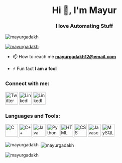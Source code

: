 <h1 align="center">Hi 👋, I'm Mayur</h1>
<h3 align="center">I love Automating Stuff</h3>

<p align="left"> <img src="https://komarev.com/ghpvc/?username=mayurgadakh&label=Profile%20views&color=e100ff&style=flat-square" alt="mayurgadakh" /> </p>

<p align="left"> <a href="https://github.com/ryo-ma/github-profile-trophy"><img src="https://github-profile-trophy.vercel.app/?username=mayurgadakh"&theme=onedark alt="mayurgadakh"/></a> </p>

- 📫 How to reach me **mayurgadakh12@email.com**

- ⚡ Fun fact **I am a fool**

<h3 align="left">Connect with me:</h3>
<p align="left">

<a href="https://twitter.com/mayur_s_g" target="blank"><img src="https://www.vectorlogo.zone/logos/twitter/twitter-tile.svg" alt="Twitter" height="40" width="40" /></a>  <a href="https://www.linkedin.com/in/mayurgadakh/" target="blank"><img src="https://www.vectorlogo.zone/logos/linkedin/linkedin-icon.svg" alt="LinkedIn" height="40" width="40" /></a>   <a href="https://www.instagram.com/im_mayur_02/" target="blank"><img src="https://www.vectorlogo.zone/logos/instagram/instagram-icon.svg" alt="LinkedIn" height="40" width="40" /></a>
</p>

<h3 align="left">Languages and Tools:</h3>
<p align="left">  <a href="https://en.wikipedia.org/wiki/C_(programming_language)" target="_blank"><img src="https://cdn.jsdelivr.net/gh/devicons/devicon/icons/c/c-original.svg" alt="C" width="40" height="40"/> </a>  <a href="https://isocpp.org/" target="_blank"><img src="https://cdn.jsdelivr.net/gh/devicons/devicon/icons/cplusplus/cplusplus-original.svg" alt="C++" width="40" height="40"/> </a>  <a href="https://www.java.com/en/" target="_blank"><img src="https://cdn.jsdelivr.net/gh/devicons/devicon/icons/java/java-original-wordmark.svg" alt="Java" width="40" height="40"/></a>  <a href="https://www.python.org/" target="_blank"><img src="https://cdn.jsdelivr.net/gh/devicons/devicon/icons/python/python-original-wordmark.svg" alt="Python" width="40" height="40"/> </a>  <a href="https://en.wikipedia.org/wiki/HTML" target="_blank"><img src="https://cdn.jsdelivr.net/gh/devicons/devicon/icons/html5/html5-original-wordmark.svg" alt="HTML" width="40" height="40"/> </a>  <a href="https://en.wikipedia.org/wiki/CSS" target="_blank"><img src="https://cdn.jsdelivr.net/gh/devicons/devicon/icons/css3/css3-original-wordmark.svg" alt="CSS" width="40" height="40"/></a>  <a href="https://en.wikipedia.org/wiki/JavaScript" target="_blank"><img src="https://cdn.jsdelivr.net/gh/devicons/devicon/icons/javascript/javascript-original.svg" alt="Javascript" width="40" height="40"/></a>  <a href="https://www.mysql.com/" target="_blank"><img src="https://cdn.jsdelivr.net/gh/devicons/devicon/icons/mysql/mysql-original-wordmark.svg" alt="MySQL" width="40" height="40"/></a> </p>

<p><img align="left" src="https://github-readme-stats.vercel.app/api/top-langs?username=mayurgadakh&show_icons=true&theme=dark&hide_border=true&locale=en&layout=compact" alt="mayurgadakh" /></p>

<p>&nbsp;<img align="center" src="https://github-readme-stats.vercel.app/api?username=mayurgadakh&show_icons=true&theme=dark&hide_border=true&locale=en" alt="mayurgadakh" /></p>

<p><img align="center" src="https://github-readme-streak-stats.herokuapp.com/?user=mayurgadakh&theme=dark" alt="mayurgadakh" /></p>
